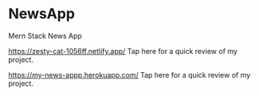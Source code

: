 # NewsApp
  Mern Stack News App
  
  https://zesty-cat-1056ff.netlify.app/  Tap here for a quick review of my project.
  
  https://my-news-appp.herokuapp.com/    Tap here for a quick review of my project.
  
